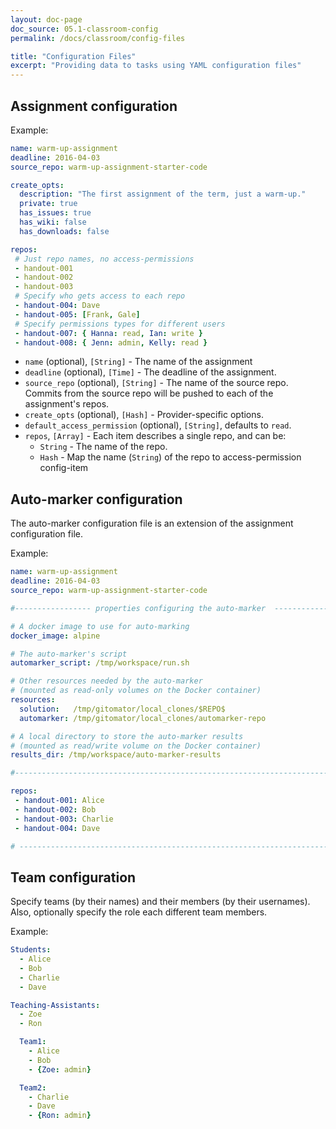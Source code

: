 ```yaml
---
layout: doc-page
doc_source: 05.1-classroom-config
permalink: /docs/classroom/config-files

title: "Configuration Files"
excerpt: "Providing data to tasks using YAML configuration files"
---
```


## Assignment configuration

Example:

```yaml
name: warm-up-assignment
deadline: 2016-04-03
source_repo: warm-up-assignment-starter-code

create_opts:
  description: "The first assignment of the term, just a warm-up."
  private: true
  has_issues: true
  has_wiki: false
  has_downloads: false

repos:
 # Just repo names, no access-permissions
 - handout-001
 - handout-002
 - handout-003
 # Specify who gets access to each repo
 - handout-004: Dave
 - handout-005: [Frank, Gale]
 # Specify permissions types for different users
 - handout-007: { Hanna: read, Ian: write }
 - handout-008: { Jenn: admin, Kelly: read }
```

 * `name` (optional), `[String]` - The name of the assignment
 * `deadline` (optional), `[Time]` - The deadline of the assignment.
 * `source_repo` (optional), `[String]` - The name of the source repo.
   Commits from the source repo will be pushed to each of the assignment's repos.
 * `create_opts` (optional), `[Hash]` - Provider-specific options.
 * `default_access_permission` (optional), `[String]`, defaults to `read`.
 * `repos`, `[Array]` - Each item describes a single repo, and can be:
    * `String` - The name of the repo.
    * `Hash` - Map the name (`String`) of the repo to access-permission config-item


## Auto-marker configuration

The auto-marker configuration file is an extension of the assignment configuration
file.

Example:

```yaml
name: warm-up-assignment
deadline: 2016-04-03
source_repo: warm-up-assignment-starter-code

#----------------- properties configuring the auto-marker  ---------------------

# A docker image to use for auto-marking
docker_image: alpine

# The auto-marker's script
automarker_script: /tmp/workspace/run.sh

# Other resources needed by the auto-marker
# (mounted as read-only volumes on the Docker container)
resources:
  solution:   /tmp/gitomator/local_clones/$REPO$
  automarker: /tmp/gitomator/local_clones/automarker-repo

# A local directory to store the auto-marker results
# (mounted as read/write volume on the Docker container)
results_dir: /tmp/workspace/auto-marker-results

#-------------------------------------------------------------------------------

repos:
 - handout-001: Alice
 - handout-002: Bob
 - handout-003: Charlie
 - handout-004: Dave

# ------------------------------------------------------------------------------
```


## Team configuration

Specify teams (by their names) and their members (by their usernames).
Also, optionally specify the role each different team members.

Example:

```yaml
Students:
  - Alice
  - Bob
  - Charlie
  - Dave

Teaching-Assistants:
  - Zoe
  - Ron

  Team1:
    - Alice
    - Bob
    - {Zoe: admin}

  Team2:
    - Charlie
    - Dave
    - {Ron: admin}
```
